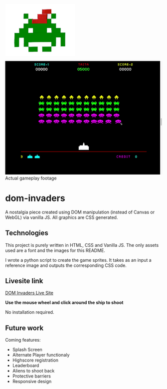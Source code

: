 ![winter space invader alien](static/img/winter.png?raw=true "Winter Alien" )

![DOM INVADERS](static/img/dom-invader.gif?raw=true "Demo" )
Actual gameplay footage
# dom-invaders
A nostalgia piece created using DOM manipulation (instead of Canvas or WebGL) via vanilla JS. All graphics are CSS generated.

## Technologies
This project is purely written in HTML, CSS and Vanilla JS. The only assets used are a font and the images for this README.

I wrote a python script to create the game sprites. It takes as an input a reference image and outputs the corresponding CSS code.

## Livesite link
[DOM Invaders Live Site](https://patgarcia.github.io/dom-invaders)

**Use the mouse wheel and click around the ship to shoot**

No installation required.

## Future work
Coming features:
* Splash Screen
* Alternate Player functionaly
* Highscore registration
* Leaderboard
* Aliens to shoot back
* Protective barriers
* Responsive design